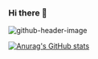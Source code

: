 ### Hi there 👋
![github-header-image](https://github.com/ULTRONLORD/ULTRONLORD/assets/109131965/661be121-637c-4ebf-90cf-1e9d725b3051)

[![Anurag's GitHub stats](https://github-readme-stats.vercel.app/api?username=ULTRONLORD&theme=radical)](https://github.com/anuraghazra/github-readme-stats)

